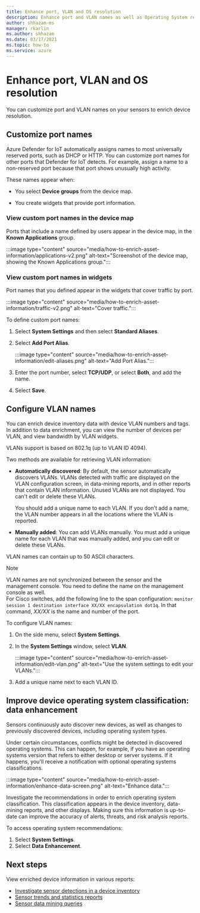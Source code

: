 ```yaml
---
title: Enhance port, VLAN and OS resolution
description: Enhance port and VLAN names as well as Operating System resolution.
author: shhazam-ms
manager: rkarlin
ms.author: shhazam
ms.date: 03/17/2021
ms.topic: how-to
ms.service: azure
---
```


# Enhance port, VLAN and OS resolution

You can customize port and VLAN names on your sensors to enrich device resolution.

## Customize port names

Azure Defender for IoT automatically assigns names to most universally reserved ports, such as DHCP or HTTP. You can customize port names for other ports that Defender for IoT detects. For example, assign a name to a non-reserved port because that port shows unusually high activity.

These names appear when:

  - You select **Device groups** from the device map.

  - You create widgets that provide port information.

### View custom port names in the device map

Ports that include a name defined by users appear in the device map, in the **Known Applications** group.

:::image type="content" source="media/how-to-enrich-asset-information/applications-v2.png" alt-text="Screenshot of the device map, showing the Known Applications group.":::

### View custom port names in widgets

Port names that you defined appear in the widgets that cover traffic by port.

:::image type="content" source="media/how-to-enrich-asset-information/traffic-v2.png" alt-text="Cover traffic.":::

To define custom port names:

1. Select **System Settings** and then select **Standard Aliases**.

2. Select **Add Port Alias**.

    :::image type="content" source="media/how-to-enrich-asset-information/edit-aliases.png" alt-text="Add Port Alias.":::

3. Enter the port number, select **TCP/UDP**, or select **Both**, and add the name.

4. Select **Save**.

## Configure VLAN names

You can enrich device inventory data with device VLAN numbers and tags. In addition to data enrichment, you can view the number of devices per VLAN, and view bandwidth by VLAN widgets.

VLANs support is based on 802.1q (up to VLAN ID 4094).

Two methods are available for retrieving VLAN information:

- **Automatically discovered**: By default, the sensor automatically discovers VLANs. VLANs detected with traffic are displayed on the VLAN configuration screen, in data-mining reports, and in other reports that contain VLAN information. Unused VLANs are not displayed. You can't edit or delete these VLANs. 

  You should add a unique name to each VLAN. If you don't add a name, the VLAN number appears in all the locations where the VLAN is reported.

- **Manually added**: You can add VLANs manually. You must add a unique name for each VLAN that was manually added, and you can edit or delete these VLANs.

VLAN names can contain up to 50 ASCII characters.

> [!NOTE]
> VLAN names are not synchronized between the sensor and the management console. You need to define the name on the management console as well.  
For Cisco switches, add the following line to the span configuration: `monitor session 1 destination interface XX/XX encapsulation dot1q`. In that command, *XX/XX* is the name and number of the port.

To configure VLAN names:

1. On the side menu, select **System Settings**.

2. In the **System Settings** window, select **VLAN**.

    :::image type="content" source="media/how-to-enrich-asset-information/edit-vlan.png" alt-text="Use the system settings to edit your VLANs.":::

3. Add a unique name next to each VLAN ID.

## Improve device operating system classification: data enhancement

Sensors continuously auto discover new devices, as well as changes to previously discovered devices, including operating system types.

Under certain circumstances, conflicts might be detected in discovered operating systems. This can happen, for example, if you have an operating systems version that refers to either desktop or server systems. If it happens, you'll receive a notification with optional operating systems classifications.

:::image type="content" source="media/how-to-enrich-asset-information/enhance-data-screen.png" alt-text="Enhance data.":::

Investigate the recommendations in order to enrich  operating system classification. This classification appears in the device inventory, data-mining reports, and other displays. Making sure this information is up-to-date can improve the accuracy of alerts, threats, and risk analysis reports.

To access operating system recommendations:

1. Select **System Settings**.
1. Select **Data Enhancement**.

## Next steps

View enriched device information in various reports:

- [Investigate sensor detections in a device inventory](how-to-investigate-sensor-detections-in-a-device-inventory.md)
- [Sensor trends and statistics reports](how-to-create-trends-and-statistics-reports.md)
- [Sensor data mining queries](how-to-create-data-mining-queries.md)
